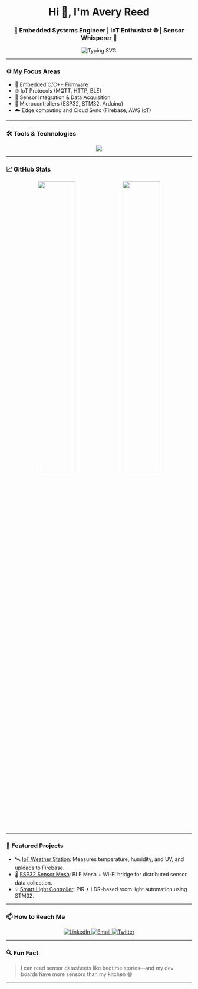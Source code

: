 <h1 align="center">Hi 👋, I'm Avery Reed</h1>
<h3 align="center">🔌 Embedded Systems Engineer | IoT Enthusiast 🌐 | Sensor Whisperer 📡</h3>

<p align="center">
  <img src="https://readme-typing-svg.herokuapp.com?font=Fira+Code&size=24&pause=1000&center=true&vCenter=true&width=440&lines=Connecting+the+real+world+to+code;Building+smart+devices+with+IoT;Making+sensors+speak+%F0%9F%93%B1+%F0%9F%94%8C" alt="Typing SVG" />
</p>

---

### ⚙️ My Focus Areas

- 🔧 Embedded C/C++ Firmware
- 🌐 IoT Protocols (MQTT, HTTP, BLE)
- 📡 Sensor Integration & Data Acquisition
- 📱 Microcontrollers (ESP32, STM32, Arduino)
- ☁️ Edge computing and Cloud Sync (Firebase, AWS IoT)

---

### 🛠️ Tools & Technologies

<p align="center">
  <img src="https://skillicons.dev/icons?i=arduino,raspberrypi,cpp,c,py,linux,git,github,vscode,sqlite,aws,firebase" />
</p>

---

### 📈 GitHub Stats

<p align="center">
  <img src="https://github-readme-stats.vercel.app/api?username=AveryReed&show_icons=true&theme=radical&hide_border=true" width="45%" />
  <img src="https://github-readme-streak-stats.herokuapp.com/?user=AveryReed&theme=radical&hide_border=true" width="45%" />
</p>

---

### 🚀 Featured Projects

- 🛰️ [IoT Weather Station](https://github.com/AveryReed/iot-weather-station): Measures temperature, humidity, and UV, and uploads to Firebase.
- 🌡️ [ESP32 Sensor Mesh](https://github.com/AveryReed/esp32-sensor-mesh): BLE Mesh + Wi-Fi bridge for distributed sensor data collection.
- 💡 [Smart Light Controller](https://github.com/AveryReed/smart-light): PIR + LDR-based room light automation using STM32.

---

### 📫 How to Reach Me

<p align="center">
  <a href="https://www.linkedin.com/in/averyreed" target="_blank">
    <img alt="LinkedIn" src="https://img.shields.io/badge/LinkedIn-%230077B5.svg?style=for-the-badge&logo=linkedin&logoColor=white"/>
  </a>
  <a href="mailto:avery.reed.dev@gmail.com">
    <img alt="Email" src="https://img.shields.io/badge/Gmail-D14836?style=for-the-badge&logo=gmail&logoColor=white"/>
  </a>
  <a href="https://twitter.com/averyiot" target="_blank">
    <img alt="Twitter" src="https://img.shields.io/badge/Twitter-1DA1F2?style=for-the-badge&logo=twitter&logoColor=white"/>
  </a>
</p>

---

### 🔍 Fun Fact

> I can read sensor datasheets like bedtime stories—and my dev boards have more sensors than my kitchen 😄

---

<!-- README generated by ChatGPT for Avery Reed 👨‍💻 -->
